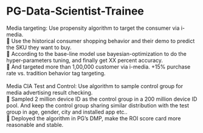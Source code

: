 # PG-Data-Scientist-Trainee
Media targeting: Use propensity algorithm to target the consumer via i-media. <br />
	Use the historical consumer shopping behavior and their demo to predict the SKU they want to buy. <br />
	According to the base-line model use bayesian-optimization to do the hyper-parameters tuning, and finally get XX percent accuracy.<br />
	And targeted more than 1,00,000 customer via i-media. +15% purchase rate vs. tradition behavior tag targeting.<br /> <br />
Media CIA Test and Control: Use algorithm to sample control group for media advertising result checking. <br />
	Sampled 2 million device ID as the control group in a 200 million device ID pool. And keep the control group sharing similar distribution with the test group in age, gender, city and installed app etc..<br />
	Deployed the algorithm in PG’s DMP, make the ROI score card more reasonable and stable. <br />

